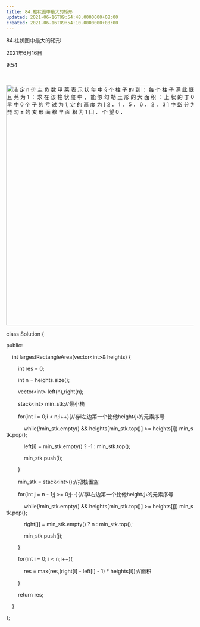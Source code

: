 ```yaml
---
title: 84.柱状图中最大的矩形
updated: 2021-06-16T09:54:48.0000000+08:00
created: 2021-06-16T09:54:10.0000000+08:00
---
```


84.柱状图中最大的矩形

2021年6月16日

9:54

 

<img src="C:\Users\82772\AppData\Local\Temp\yifan&#39;s Notebook\pandoc/media/image1.png" style="width:5.64583in;height:6.72917in" alt="洁 定 n 价 圭 负 数 甲 莱 表 示 状 玺 中 § 个 柱 子 的 到 ： 每 个 柱 子 满 此 惬 翎 且 荛 为 1 ： 求 在 该 柱 状 玺 中 ， 能 够 勾 勒 土 形 的 大 面 积 ： 上 状 的 丁 0 ， 早 中 0 个 子 的 亏 过 为 1, 定 的 鬲 度 为 [ 2 ， 1 ， 5 ， 6 ， 2 ， 3 ] 中 髟 分 为 所 琵 勾 ± 的 亥 形 面 穆 早 面 积 为 1 囗 、 个 望 0 ． " />

class Solution {

public:

    int largestRectangleArea(vector\<int>& heights) {

        int res = 0;

        int n = heights.size();

        vector\<int> left(n),right(n);

        stack\<int> min_stk;//最小栈

        for(int i = 0;i \< n;i++){//存i左边第一个比他height小的元素序号

            while(!min_stk.empty() && heights\[min_stk.top()\] >= heights\[i\]) min_stk.pop();

            left\[i\] = min_stk.empty() ? -1 : min_stk.top();

            min_stk.push(i);

        }

        min_stk = stack\<int>();//把栈置空

        for(int j = n - 1;j >= 0;j--){//存i右边第一个比他height小的元素序号

            while(!min_stk.empty() && heights\[min_stk.top()\] >= heights\[j\]) min_stk.pop();

            right\[j\] = min_stk.empty() ? n : min_stk.top();

            min_stk.push(j);

        }

        for(int i = 0; i \< n;i++){

            res = max(res,(right\[i\] - left\[i\] - 1) \* heights\[i\]);//面积

        }

        return res;

    }

};
